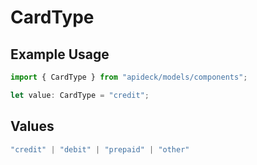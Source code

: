 # CardType

## Example Usage

```typescript
import { CardType } from "apideck/models/components";

let value: CardType = "credit";
```

## Values

```typescript
"credit" | "debit" | "prepaid" | "other"
```